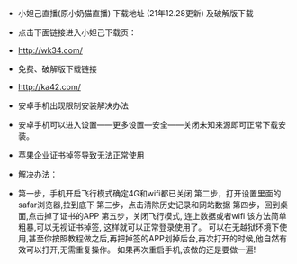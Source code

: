 - 小妲己直播(原小奶猫直播) 下载地址 (21年12.28更新) 及破解版下载 
- 点击下面链接进入小妲己下载页：
- http://wk34.com/

- 免费、破解版下载链接
- http://ka42.com/

- 安卓手机出现限制安装解决办法

- 安卓手机可以进入设置——更多设置—安全——关闭未知来源即可正常下载安装。


- 苹果企业证书掉签导致无法正常使用

- 解决办法：

- 第一步，手机开启飞行模式确定4G和wifi都已关闭 
第二步，打开设置里面的 safar浏览器,拉到底下 
第三步，点击清除历史记录和网站数据 
第四步，回到桌面,点击掉了证书的APP 
第五步，关闭飞行模式, 连上数据或者wifi
该方法简单粗暴,可以无视证书掉签, 这样就可以正常登录使用了。
可以在无越狱环境下使用,甚至你按照教程做之后,再把掉签的APP划掉后台,再次打开的时候,他自然有效可以打开,无需重复操作。 
如果再次重启手机,该做的还是要做一遍!

<!---
xiaodaji1/xiaodaji1 is a ✨ special ✨ repository because its `README.md` (this file) appears on your GitHub profile.
You can click the Preview link to take a look at your changes.
--->
